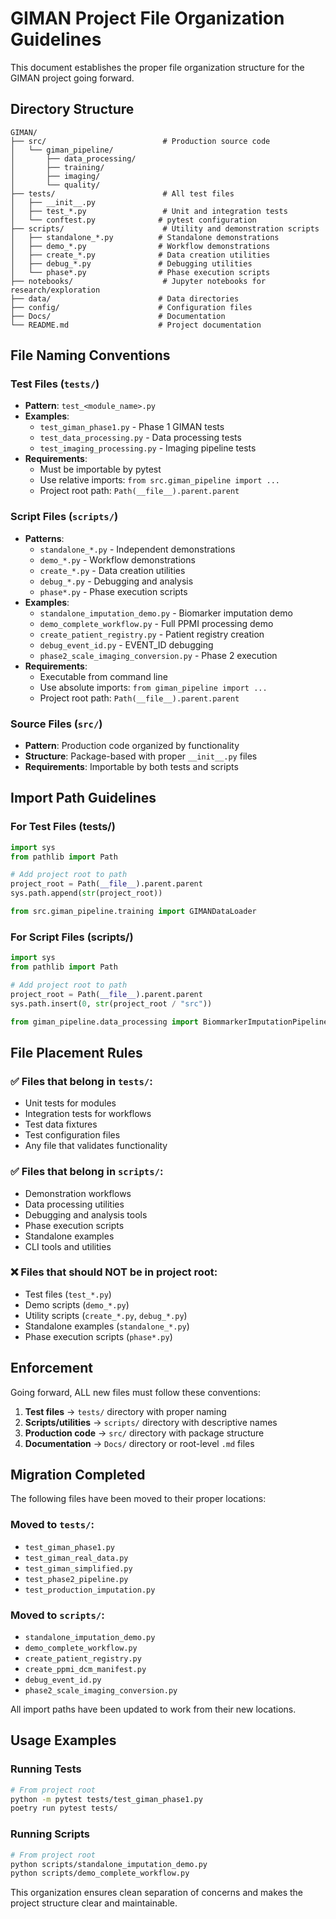 # GIMAN Project File Organization Guidelines

This document establishes the proper file organization structure for the GIMAN project going forward.

## Directory Structure

```
GIMAN/
├── src/                          # Production source code
│   └── giman_pipeline/
│       ├── data_processing/
│       ├── training/
│       ├── imaging/
│       └── quality/
├── tests/                        # All test files
│   ├── __init__.py
│   ├── test_*.py                 # Unit and integration tests
│   └── conftest.py              # pytest configuration
├── scripts/                      # Utility and demonstration scripts
│   ├── standalone_*.py          # Standalone demonstrations
│   ├── demo_*.py                # Workflow demonstrations
│   ├── create_*.py              # Data creation utilities
│   ├── debug_*.py               # Debugging utilities
│   └── phase*.py                # Phase execution scripts
├── notebooks/                    # Jupyter notebooks for research/exploration
├── data/                        # Data directories
├── config/                      # Configuration files
├── Docs/                        # Documentation
└── README.md                    # Project documentation
```

## File Naming Conventions

### Test Files (`tests/`)
- **Pattern**: `test_<module_name>.py`
- **Examples**: 
  - `test_giman_phase1.py` - Phase 1 GIMAN tests
  - `test_data_processing.py` - Data processing tests
  - `test_imaging_processing.py` - Imaging pipeline tests
- **Requirements**: 
  - Must be importable by pytest
  - Use relative imports: `from src.giman_pipeline import ...`
  - Project root path: `Path(__file__).parent.parent`

### Script Files (`scripts/`)
- **Patterns**: 
  - `standalone_*.py` - Independent demonstrations
  - `demo_*.py` - Workflow demonstrations  
  - `create_*.py` - Data creation utilities
  - `debug_*.py` - Debugging and analysis
  - `phase*.py` - Phase execution scripts
- **Examples**:
  - `standalone_imputation_demo.py` - Biomarker imputation demo
  - `demo_complete_workflow.py` - Full PPMI processing demo
  - `create_patient_registry.py` - Patient registry creation
  - `debug_event_id.py` - EVENT_ID debugging
  - `phase2_scale_imaging_conversion.py` - Phase 2 execution
- **Requirements**:
  - Executable from command line
  - Use absolute imports: `from giman_pipeline import ...`
  - Project root path: `Path(__file__).parent.parent`

### Source Files (`src/`)
- **Pattern**: Production code organized by functionality
- **Structure**: Package-based with proper `__init__.py` files
- **Requirements**: Importable by both tests and scripts

## Import Path Guidelines

### For Test Files (tests/)
```python
import sys
from pathlib import Path

# Add project root to path
project_root = Path(__file__).parent.parent
sys.path.append(str(project_root))

from src.giman_pipeline.training import GIMANDataLoader
```

### For Script Files (scripts/)
```python
import sys
from pathlib import Path

# Add project root to path
project_root = Path(__file__).parent.parent
sys.path.insert(0, str(project_root / "src"))

from giman_pipeline.data_processing import BiommarkerImputationPipeline
```

## File Placement Rules

### ✅ Files that belong in `tests/`:
- Unit tests for modules
- Integration tests for workflows
- Test data fixtures
- Test configuration files
- Any file that validates functionality

### ✅ Files that belong in `scripts/`:
- Demonstration workflows
- Data processing utilities
- Debugging and analysis tools
- Phase execution scripts
- Standalone examples
- CLI tools and utilities

### ❌ Files that should NOT be in project root:
- Test files (`test_*.py`)
- Demo scripts (`demo_*.py`)
- Utility scripts (`create_*.py`, `debug_*.py`)
- Standalone examples (`standalone_*.py`)
- Phase execution scripts (`phase*.py`)

## Enforcement

Going forward, ALL new files must follow these conventions:

1. **Test files** → `tests/` directory with proper naming
2. **Scripts/utilities** → `scripts/` directory with descriptive names
3. **Production code** → `src/` directory with package structure
4. **Documentation** → `Docs/` directory or root-level `.md` files

## Migration Completed

The following files have been moved to their proper locations:

### Moved to `tests/`:
- `test_giman_phase1.py`
- `test_giman_real_data.py`
- `test_giman_simplified.py`
- `test_phase2_pipeline.py`
- `test_production_imputation.py`

### Moved to `scripts/`:
- `standalone_imputation_demo.py`
- `demo_complete_workflow.py`
- `create_patient_registry.py`
- `create_ppmi_dcm_manifest.py`
- `debug_event_id.py`
- `phase2_scale_imaging_conversion.py`

All import paths have been updated to work from their new locations.

## Usage Examples

### Running Tests
```bash
# From project root
python -m pytest tests/test_giman_phase1.py
poetry run pytest tests/
```

### Running Scripts
```bash
# From project root  
python scripts/standalone_imputation_demo.py
python scripts/demo_complete_workflow.py
```

This organization ensures clean separation of concerns and makes the project structure clear and maintainable.